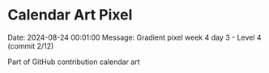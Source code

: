 # Calendar Art Pixel

Date: 2024-08-24 00:01:00
Message: Gradient pixel week 4 day 3 - Level 4 (commit 2/12)

Part of GitHub contribution calendar art
